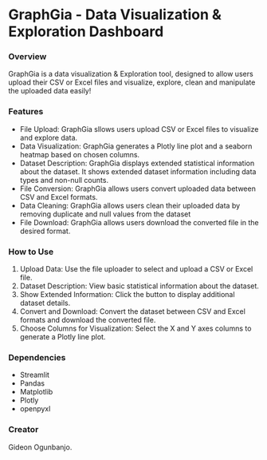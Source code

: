 # GraphGia - Data Visualization & Exploration Dashboard
### Overview

GraphGia is a data visualization & Exploration tool, designed to allow users upload their CSV or Excel files and visualize, explore, clean and manipulate the uploaded data easily!

### Features
- File Upload: GraphGia sllows users upload CSV or Excel files to visualize and explore data.
- Data Visualization: GraphGia generates a Plotly line plot and a seaborn heatmap based on chosen columns.
- Dataset Description: GraphGia displays extended statistical information about the dataset. It shows extended dataset information including data types and non-null counts.
- File Conversion: GraphGia allows users convert uploaded data between CSV and Excel formats.
- Data Cleaning: GraphGia allows users clean their uploaded data by removing duplicate and null values from the dataset
- File Download: GraphGia allows users download the converted file in the desired format.

### How to Use
1. Upload Data: Use the file uploader to select and upload a CSV or Excel file.
2. Dataset Description: View basic statistical information about the dataset.
3. Show Extended Information: Click the button to display additional dataset details.
4. Convert and Download: Convert the dataset between CSV and Excel formats and download the converted file.
5. Choose Columns for Visualization: Select the X and Y axes columns to generate a Plotly line plot.
### Dependencies
- Streamlit
- Pandas
- Matplotlib
- Plotly
- openpyxl
### Creator
Gideon Ogunbanjo.